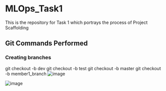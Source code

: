 
# MLOps_Task1
This is the repository for Task 1 which portrays the process of Project Scaffolding
## Git Commands Performed
### Creating branches 
git checkout -b dev
git checkout -b test
git checkout -b master
git checkout -b member1_branch
![image](https://github.com/SamahaAnwar/MLOps_Task1/assets/125579387/6267707d-36d5-4353-bf61-5c9e89b66379)

![image](https://github.com/SamahaAnwar/MLOps_Task1/assets/125579387/98935fac-2e96-4591-88fb-76adec8ee664)





